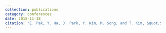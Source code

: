 ```yaml
---
collection: publications
category: conferences
date: 2015-11-18
citation: 'E. Pak, Y. Ha, J. Park, Y. Kim, M. Song, and T. Kim, &quot;SYNDICATE: Software Platform for Distributed Real-Time System,&quot; <i> IEEE Pacific Rim International Symposium on Dependable Computing (PRDC)</i>, 2015'
---
```


